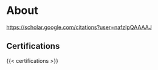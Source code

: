 # About

https://scholar.google.com/citations?user=nafzIpQAAAAJ

## Certifications

{{< certifications >}}
